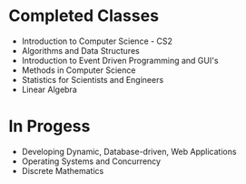 # Completed Classes
 + Introduction to Computer Science - CS2
 + Algorithms and Data Structures
 + Introduction to Event Driven Programming and GUI's
 + Methods in Computer Science
 + Statistics for Scientists and Engineers
 + Linear Algebra
# In Progess
 + Developing Dynamic, Database-driven, Web Applications
 + Operating Systems and Concurrency
 + Discrete Mathematics
